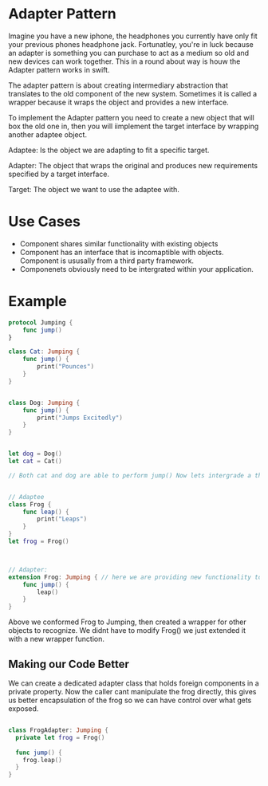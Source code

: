 # Adapter Pattern

Imagine you have a new iphone, the headphones you currently have only fit your previous phones headphone jack. Fortunatley, you're in luck because an 
adapter is something you can purchase to act as a medium so old and new devices can work together. This in a round about way is houw the Adapter pattern
works in swift.


The adapter pattern is about creating intermediary abstraction that translates to the old component of the new system. Sometimes it is called a wrapper
because it wraps the object and provides a new interface. 

To implement the Adapter pattern you need to create a new object that will box the old one in, then you will iimplement the target interface by wrapping
another adaptee object. 

Adaptee: Is the object we are adapting to fit a specific target.

Adapter: The object that wraps the original and produces new requirements specified by a target interface.

Target: The object we want to use the adaptee with.

# Use Cases

- Component shares similar functionality with existing objects
- Component has an interface that is incomaptible with objects. Component is ususally from a third party framework.
- Componenets obviously need to be intergrated within your application.


# Example

``` swift
protocol Jumping {
    func jump()
}

class Cat: Jumping {
    func jump() {
        print("Pounces")
    }
}


class Dog: Jumping {
    func jump() {
        print("Jumps Excitedly")
    }
}


let dog = Dog()
let cat = Cat()

// Both cat and dog are able to perform jump() Now lets intergrade a third party framework, that has a foreign animal (frog)


// Adaptee
class Frog {
    func leap() {
        print("Leaps")
    }
}
let frog = Frog()



// Adapter:
extension Frog: Jumping { // here we are providing new functionality to the Jumping Protocol. 
    func jump() {
        leap()
    }
}

```

Above we conformed Frog to Jumping, then created a wrapper for other objects to recognize. 
We didnt have to modify Frog() we just extended it with a new wrapper function.




## Making our Code Better

We can create a dedicated adapter class that holds foreign components in a private property. Now the caller cant manipulate the frog directly, this gives
us better encapsulation of the frog so we can have control over what gets exposed.

``` swift

class FrogAdapter: Jumping {
  private let frog = Frog()
  
  func jump() {
    frog.leap()
  }
}
```









